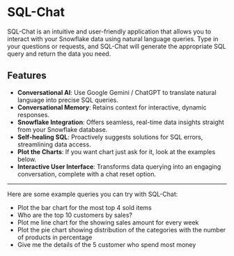 # SQL-Chat

SQL-Chat is an intuitive and user-friendly application that allows you to interact with your Snowflake data using natural language queries. Type in your questions or requests, and SQL-Chat will generate the appropriate SQL query and return the data you need.

## Features

- **Conversational AI**: Use Google Gemini / ChatGPT to translate natural language into precise SQL queries.
- **Conversational Memory**: Retains context for interactive, dynamic responses.
- **Snowflake Integration**: Offers seamless, real-time data insights straight from your Snowflake database.
- **Self-healing SQL**: Proactively suggests solutions for SQL errors, streamlining data access.
- **Plot the Charts**: If you want chart just ask for it, look at the examples below.
- **Interactive User Interface**: Transforms data querying into an engaging conversation, complete with a 
chat reset option.


----

Here are some example queries you can try with SQL-Chat:


- Plot the bar chart for the most top 4 sold items
- Who are the top 10 customers by sales?
- Plot me line chart for the showing sales amount for every week
- Plot the pie chart showing distribution of the categories with the number of products in percentage
- Give me the details of the 5 customer who spend most money

